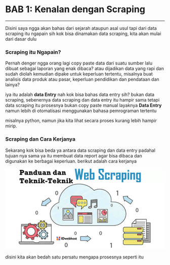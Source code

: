 # BAB 1: Kenalan dengan Scraping

---

Disini saya ngga akan bahas dari sejarah ataupun asal usul tapi dari data scraping itu ngapain sih kok bisa dinamakan data scraping, kita akan mulai dari dasar dulu

### Scraping itu Ngapain?

Pernah denger ngga orang lagi copy paste data dari suatu sumber lalu dibuat sebagai laporan yang enak dibaca? atau dijadikan data yang rapi dan sudah diolah kemudian dipake untuk keperluan tertentu, misalnya buat analisis data produk atau pasar, keperluan pendidikan dan pendataan  dan lainya?

iya itu adalah **data Entry** nah kok bisa bahas data entry sih? bukan data scraping, sebenernya data scraping dan data entry itu hampir sama tetapi data scraping itu prosesnya bukan copy paste manual layaknya **Data Entry** namun lebih di otomatisasi menggunakan bahasa  pemrograman tertentu

misalnya python, namun jika kita lihat secara proses kurang lebih hampir mirip.

### Scraping dan Cara Kerjanya

Sekarang kok bisa beda ya antara data scraping dan data entry padahal tujuan nya sama ya itu membuat data report agar bisa dibaca dan digunakan ke berbagai keperluan. berikut adalah cara kerjanya

![Cara Kerja Data Scraping](images/Panduan-dan-Teknik-Teknik-Web-Scraping.png)

disini kita akan bedah satu persatu mengapa prosesnya seperti itu

